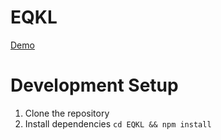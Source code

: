 # EQKL

[Demo](https://0xedward.github.io/EQKL/)

# Development Setup
1. Clone the repository
2. Install dependencies 
`cd EQKL && npm install`
